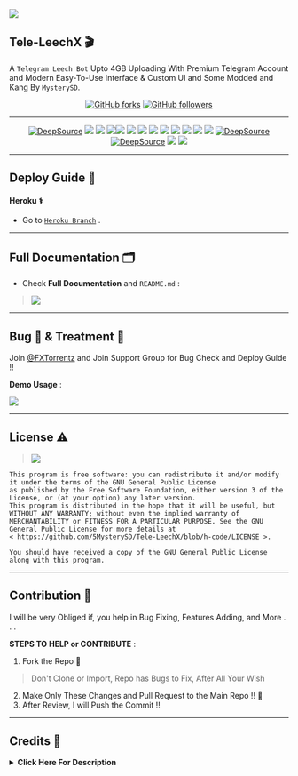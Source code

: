 <kbd>
  <a href="https://t.me/FXTorrentz"><img src="https://te.legra.ph/file/c569246c04ae797c66822.jpg"></a>
</kbd>

## Tele-LeechX 🎬

A `Telegram Leech Bot` Upto 4GB Uploading With Premium Telegram Account and Modern Easy-To-Use Interface &amp; Custom UI and Some Modded and Kang By `MysterySD`.

<div align=center>

[![GitHub forks](https://img.shields.io/github/forks/5MysterySD/Tele-LeechX?style=social)](https://github.com/5MysterySD/Tele-LeechX/fork)
[![GitHub followers](https://img.shields.io/github/followers/5MysterySD?style=social&label=5MysterySD%20Followers)](https://github.com/5MysterySD)

----

[![DeepSource](https://static.deepsource.io/deepsource-badge-light-mini.svg)](https://deepsource.io/gh/5MysterySD/Tele-LeechX/?ref=repository-badge)
[![](https://img.shields.io/github/repo-size/5MysterySD/Tele-LeechX?color=green&label=Repo%20Size&labelColor=292c3b)](#)
[![](https://img.shields.io/github/commit-activity/m/5MysterySD/Tele-LeechX?logo=github&labelColor=292c3b&label=Github%20Commits)](#)
[![](https://img.shields.io/github/license/5MysterySD/Tele-LeechX?style=flat&label=License&labelColor=292c3b)](#)[![](https://img.shields.io/github/issues-raw/5MysterySD/Tele-LeechX?style=flat&label=Open%20Issues&labelColor=292c3b)](#)
[![](https://img.shields.io/github/issues-closed-raw/5MysterySD/Tele-LeechX?style=flat&label=Closed%20Issues&labelColor=292c3b)](#)
[![](https://img.shields.io/github/issues-pr-raw/5MysterySD/Tele-LeechX?style=flat&label=Open%20Pull%20Requests&labelColor=292c3b)](#)
[![](https://img.shields.io/github/issues-pr-closed-raw/5MysterySD/Tele-LeechX?style=flat&label=Closed%20Pull%20Requests&labelColor=292c3b)](#)
[![](https://img.shields.io/github/languages/count/5MysterySD/Tele-LeechX?style=flat&label=Total%20Languages&labelColor=292c3b&color=blueviolet)](#)
[![](https://img.shields.io/github/languages/top/5MysterySD/Tele-LeechX?style=flat&logo=python&labelColor=292c3b)](#)
[![](https://img.shields.io/github/last-commit/5MysterySD/Tele-LeechX?style=flat&label=Last%20Commit&labelColor=292c3b&color=important)](#)
[![](https://img.shields.io/github/forks/5MysterySD/Tele-LeechX?style=flat&logo=github&label=Forks&labelColor=292c3b&color=critical)](#)
[![](https://img.shields.io/github/stars/5MysterySD/Tele-LeechX?style=flat&logo=github&label=Stars&labelColor=292c3b&color=yellow)](#)
[![DeepSource](https://deepsource.io/gh/5MysterySD/Tele-LeechX.svg/?label=active+issues&show_trend=true&token=6xDT_5dS8U3boWTwGwkDMZ2m)](https://deepsource.io/gh/5MysterySD/Tele-LeechX/?ref=repository-badge)
[![DeepSource](https://deepsource.io/gh/5MysterySD/Tele-LeechX.svg/?label=resolved+issues&show_trend=true&token=6xDT_5dS8U3boWTwGwkDMZ2m)](https://deepsource.io/gh/5MysterySD/Tele-LeechX/?ref=repository-badge)
[![](https://img.shields.io/badge/Telegram%20Channel-Join-9cf?style=for-the-badge&logo=telegram&logoColor=blue&style=flat&labelColor=292c3b)](https://t.me/FXTorrentz)
[![](https://img.shields.io/badge/Support%20Group-Join-9cf?style=for-the-badge&logo=telegram&logoColor=blue&style=flat&labelColor=292c3b)](https://t.me/+aj0yG0qvAjZiOTNl)

</div>

----

## Deploy Guide 🛃

#### Heroku ⚕️

* Go to [`Heroku Branch`](https://github.com/5MysterySD/Tele-LeechX/tree/heroku) .

----

## Full Documentation 🗂

* Check **Full Documentation** and `README.md` :

> [![](https://img.shields.io/badge/Doc%20Website-Check-ffb9b4?style=flat&logo=devdotto&style=flat&labelColor=292c3b)](https://5mysterysd.github.io/categories/tele-leechx/)

---

## Bug 🐞 & Treatment 🏥

Join [@FXTorrentz](https://t.me/FXTorrentz) and Join Support Group for Bug Check and Deploy Guide !!

**Demo Usage** : 

<a href="https://t.me/FXTorrentz"><img src="https://img.shields.io/badge/FX Leech Bot-2cb6e0?style=social&logo=telegram&logoColor=black&color=1b705e"></a>


---

## License ⚠️


> [![](https://www.gnu.org/graphics/agplv3-with-text-162x68.png)](https://www.gnu.org/licenses/agpl-3.0.html)
```text
This program is free software: you can redistribute it and/or modify it under the terms of the GNU General Public License 
as published by the Free Software Foundation, either version 3 of the License, or (at your option) any later version.
This program is distributed in the hope that it will be useful, but WITHOUT ANY WARRANTY; without even the implied warranty of 
MERCHANTABILITY or FITNESS FOR A PARTICULAR PURPOSE. See the GNU General Public License for more details at 
< https://github.com/5MysterySD/Tele-LeechX/blob/h-code/LICENSE >.

You should have received a copy of the GNU General Public License along with this program.
```

---

## Contribution 👥

I will be very Obliged if, you help in Bug Fixing, Features Adding, and More  . . .

 **STEPS TO HELP or CONTRIBUTE** :
1. Fork the Repo 🍴
>  Don't Clone or Import, Repo has Bugs to Fix, After All Your Wish
2. Make Only These Changes and Pull Request to the Main Repo !! 🛃
3. After Review, I will Push the Commit !!

---

## Credits 🏅
<details>
    <summary><b>Click Here For Description</b></summary>

* [`MysterySD`](https://github.com/5MysterySD) Me 🧐 For Speedtest, Direct Link Support, UI, 4GB Uploading, Telegram Log Display and More
* [`KGK06`](https://github.com/KGK06) For Merging Different Repos 
* [`XcodersHub`](https://github.com/XcodersHub) For The Aria2 Config & Little More
* [`GautamKumar`](https://github.com/gautamajay52/TorrentLeech-Gdrive) 😬
* [`SpEcHiDe`](https://github.com/SpEcHiDe/PublicLeech) for his wonderful code😚
* [`Rclone Team`](https://rclone.org) for theirs awesome tool☁️
* [`Dan Tès`](https://telegram.dog/haskell) for his [Pyrogram Library](https://github.com/pyrogram/pyrogram)
* [`Robots`](https://telegram.dog/Robots) for their [@UploadBot](https://telegram.dog/UploadBot)
* [`@AjeeshNair`](https://telegram.dog/AjeeshNait) for his [torrent.ajee.sh](https://torrent.ajee.sh)
* [`@gotstc`](https://telegram.dog/gotstc), `@aryanvikash`, [`@HasibulKabir`](https://telegram.dog/HasibulKabir) for their TORRENT groups

</details>
